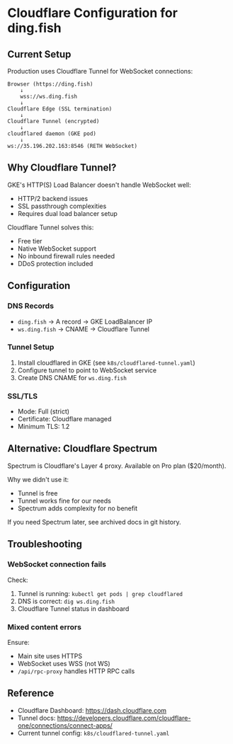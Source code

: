 # Cloudflare Configuration for ding.fish

## Current Setup

Production uses Cloudflare Tunnel for WebSocket connections:

```
Browser (https://ding.fish)
    ↓
    wss://ws.ding.fish
    ↓
Cloudflare Edge (SSL termination)
    ↓
Cloudflare Tunnel (encrypted)
    ↓
cloudflared daemon (GKE pod)
    ↓
ws://35.196.202.163:8546 (RETH WebSocket)
```

## Why Cloudflare Tunnel?

GKE's HTTP(S) Load Balancer doesn't handle WebSocket well:
- HTTP/2 backend issues
- SSL passthrough complexities
- Requires dual load balancer setup

Cloudflare Tunnel solves this:
- Free tier
- Native WebSocket support
- No inbound firewall rules needed
- DDoS protection included

## Configuration

### DNS Records
- `ding.fish` → A record → GKE LoadBalancer IP
- `ws.ding.fish` → CNAME → Cloudflare Tunnel

### Tunnel Setup
1. Install cloudflared in GKE (see `k8s/cloudflared-tunnel.yaml`)
2. Configure tunnel to point to WebSocket service
3. Create DNS CNAME for `ws.ding.fish`

### SSL/TLS
- Mode: Full (strict)
- Certificate: Cloudflare managed
- Minimum TLS: 1.2

## Alternative: Cloudflare Spectrum

Spectrum is Cloudflare's Layer 4 proxy. Available on Pro plan ($20/month).

Why we didn't use it:
- Tunnel is free
- Tunnel works fine for our needs
- Spectrum adds complexity for no benefit

If you need Spectrum later, see archived docs in git history.

## Troubleshooting

### WebSocket connection fails
Check:
1. Tunnel is running: `kubectl get pods | grep cloudflared`
2. DNS is correct: `dig ws.ding.fish`
3. Cloudflare Tunnel status in dashboard

### Mixed content errors
Ensure:
- Main site uses HTTPS
- WebSocket uses WSS (not WS)
- `/api/rpc-proxy` handles HTTP RPC calls

## Reference

- Cloudflare Dashboard: https://dash.cloudflare.com
- Tunnel docs: https://developers.cloudflare.com/cloudflare-one/connections/connect-apps/
- Current tunnel config: `k8s/cloudflared-tunnel.yaml`
